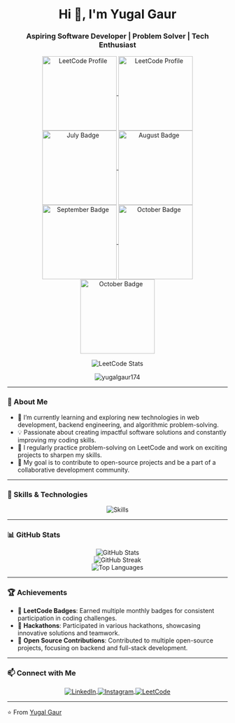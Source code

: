 <h1 align="center">Hi 👋, I'm Yugal Gaur</h1>
<h3 align="center">Aspiring Software Developer | Problem Solver | Tech Enthusiast</h3>

<p align="center">
  <a href="https://leetcode.com/u/yugalgaur174/" target="_blank">
    <img align="center" src="https://assets.leetcode.com/static_assets/marketing/2024-100-new.gif" alt="LeetCode Profile" height="170" width="170" />
  </a>
  <a href="https://leetcode.com/u/yugalgaur174/" target="_blank">
    <img align="center" src="https://assets.leetcode.com/static_assets/marketing/2024-50.gif" alt="LeetCode Profile" height="170" width="170" />
  </a>
  <a href="https://leetcode.com/u/yugalgaur174/" target="_blank">
    <img align="center" src="https://assets.leetcode.com/static_assets/public/images/badges/2024/gif/2024-07.gif" alt="July Badge" height="170" width="170" />
  </a>
  <a href="https://leetcode.com/u/yugalgaur174/" target="_blank">
    <img align="center" src="https://assets.leetcode.com/static_assets/public/images/badges/2024/gif/2024-08.gif" alt="August Badge" height="170" width="170" />
  </a>
  <a href="https://leetcode.com/u/yugalgaur174/" target="_blank">
    <img align="center" src="https://assets.leetcode.com/static_assets/public/images/badges/2024/gif/2024-09.gif" alt="September Badge" height="170" width="170" />
  </a>
   <a href="https://leetcode.com/u/yugalgaur174/" target="_blank">
    <img align="center" src="https://assets.leetcode.com/static_assets/public/images/badges/2024/gif/2024-10.gif" alt="October Badge" height="170" width="170" />
  </a>
  
  <a href="https://leetcode.com/u/yugalgaur174/" target="_blank">
    <img align="center" src="https://assets.leetcode.com/static_assets/public/images/badges/2024/gif/2024-11.gif" alt="October Badge" height="170" width="170" />
  </a>
</p>

<p align="center">
  <img align="center" src="https://leetcard.jacoblin.cool/yugalgaur174?theme=nord&font=Fira%20Sans%20Condensed&ext=heatmap" alt="LeetCode Stats" />
</p>

<p align="center"> 
  <img src="https://komarev.com/ghpvc/?username=yugalgaur174&label=Profile%20views&color=0e75b6&style=flat" alt="yugalgaur174" /> 
</p>

---

### 🌟 About Me

- 🌱 I’m currently learning and exploring new technologies in web development, backend engineering, and algorithmic problem-solving.
- 💡 Passionate about creating impactful software solutions and constantly improving my coding skills.
- 📝 I regularly practice problem-solving on LeetCode and work on exciting projects to sharpen my skills.
- 🎯 My goal is to contribute to open-source projects and be a part of a collaborative development community.

---

### 🚀 Skills & Technologies

<p align="center">
  <img src="https://skillicons.dev/icons?i=c,cpp,js,react,nodejs,express,mongodb,html,css,tailwind,git,github,figma,aws,linux" alt="Skills" />
</p>

---

### 📊 GitHub Stats

<p align="center">
  <img src="https://github-readme-stats.vercel.app/api?username=yugalgaur174&show_icons=true&locale=en&theme=tokyonight" alt="GitHub Stats" />
  <br/>
  <img src="https://github-readme-streak-stats.herokuapp.com/?user=yugalgaur174&theme=great-gatsby&hide_border=false" alt="GitHub Streak" />
  <br/>
  <img src="https://github-readme-stats.vercel.app/api/top-langs/?username=yugalgaur174&layout=compact&theme=tokyonight" alt="Top Languages" />
</p>

---

### 🏆 Achievements

- 🌟 **LeetCode Badges**: Earned multiple monthly badges for consistent participation in coding challenges.
- 🥇 **Hackathons**: Participated in various hackathons, showcasing innovative solutions and teamwork.
- 🚀 **Open Source Contributions**: Contributed to multiple open-source projects, focusing on backend and full-stack development.

---

### 📫 Connect with Me

<p align="center">
  <a href="https://linkedin.com/in/yugalgaur" target="_blank">
    <img align="center" src="https://img.icons8.com/color/48/000000/linkedin.png" alt="LinkedIn" />
  </a>
  <a href="https://instagram.com/yugalgaur" target="_blank">
    <img align="center" src="https://img.icons8.com/color/48/000000/instagram-new.png" alt="Instagram" />
  </a>
  <a href="https://leetcode.com/yugalgaur174" target="_blank">
    <img align="center" src="https://img.icons8.com/external-tal-revivo-shadow-tal-revivo/48/000000/external-level-up-your-coding-skills-and-quickly-land-a-job-logo-shadow-tal-revivo.png" alt="LeetCode" />
  </a>
</p>


---

⭐️ From [Yugal Gaur](https://github.com/yugalgaur174)
